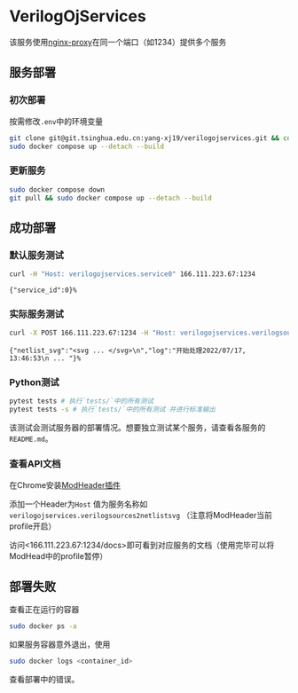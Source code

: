 # VerilogOjServices

该服务使用[nginx-proxy](https://github.com/nginx-proxy/nginx-proxy)在同一个端口（如1234）提供多个服务

## 服务部署

### 初次部署

按需修改`.env`中的环境变量

```sh
git clone git@git.tsinghua.edu.cn:yang-xj19/verilogojservices.git && cd verilogojservices
sudo docker compose up --detach --build
```

### 更新服务

```sh
sudo docker compose down
git pull && sudo docker compose up --detach --build
```

## 成功部署

### 默认服务测试

```sh
curl -H "Host: verilogojservices.service0" 166.111.223.67:1234
```

```
{"service_id":0}%
```

### 实际服务测试

```sh
curl -X POST 166.111.223.67:1234 -H "Host: verilogojservices.verilogsources2netlistsvg"  -H "Content-Type: application/json" --data '{"verilog_sources": ["module top(in, out);\ninput in;\noutput out;\nassign out = ~in;\nendmodule"],"top_module": "top"}' 
```

```
{"netlist_svg":"<svg ... </svg>\n","log":"开始处理2022/07/17, 13:46:53\n ... "}%
```

### Python测试

```sh
pytest tests # 执行`tests/`中的所有测试
pytest tests -s # 执行`tests/`中的所有测试 并进行标准输出
```

该测试会测试服务器的部署情况。想要独立测试某个服务，请查看各服务的`README.md`。

### 查看API文档

在Chrome安装[ModHeader插件](https://chrome.google.com/webstore/detail/modheader/idgpnmonknjnojddfkpgkljpfnnfcklj)

添加一个Header为`Host` 值为服务名称如`verilogojservices.verilogsources2netlistsvg` （注意将ModHeader当前profile开启）

访问<166.111.223.67:1234/docs>即可看到对应服务的文档（使用完毕可以将ModHead中的profile暂停）

## 部署失败

查看正在运行的容器

```sh
sudo docker ps -a
```

如果服务容器意外退出，使用

```sh
sudo docker logs <container_id>
```

查看部署中的错误。
